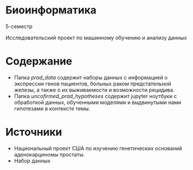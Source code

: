 # Биоинформатика
5-семестр<p> 
Исследовательский проект по машинному обучению и анализу данных<p>


# Содержание
<ul>
    <li>Папка  <i>prad_data</i> содержит наборы данных с информацией о экспрессии генов пациентов, больных раком предстательной железы, а также о их выживаемости и возможности рецидива. </li>
    <li>Папка  <i>uncofirmed_prad_hypotheses</i> содержит jupyter ноутбуки с обработкой данных, обученными моделями и выдвинутыми нами гипотезами в контексте темы.</li>
</ul>


# Источники
<ul>
    <li><a link='https://portal.gdc.cancer.gov/projects/TCGA-PRAD'>Национальный проект США по изучению генетических оснований аденокарциномы простаты.</li>
    <li><a link='https://github.com/lwaldron/tcga_prad'>Набор данных</li>
</ul>